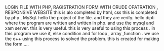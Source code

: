LOGIN FILE WITH PHP, RAGISTRATION FORM WITH CRUDE OPATRATION , RESPONSIVE WEBSITE
this is alo completed by html, css
this is completed by php , MySql.
hello the project of the file.
and they are verify.
hello dipti where the program are written and written in php.
and use the mysql and xam server.
this is very useful.
this is very useful to using this process .
in this program we use if, else condition and for loop , array ,function .
we use the c++ using this process to solved the problem.
this is created for making the form ....
